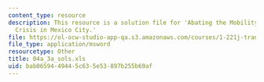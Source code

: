```yaml
---
content_type: resource
description: This resource is a solution file for 'Abating the Mobility and Air Quality
  Crisis in Mexico City.'
file: https://ol-ocw-studio-app-qa.s3.amazonaws.com/courses/1-221j-transportation-systems-fall-2004/bab0659449445c635e53897b255b69af_04a_3a_sols.xls
file_type: application/msword
resourcetype: Other
title: 04a_3a_sols.xls
uid: bab06594-4944-5c63-5e53-897b255b69af
---
```

